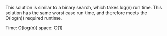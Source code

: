 This solution is similar to a binary search, which takes log(n) run time. This solution has the same worst case run time, and therefore meets the O(log(n)) required runtime.

Time: O(log(n))
space: O(1)
